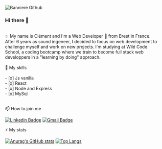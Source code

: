 
![Banniere Github](https://user-images.githubusercontent.com/99645627/173638792-3d90d344-aee1-4661-9ee4-8b0528d10a20.png)


### Hi there 👋
<br>
✨ My name is Clément and I'm a Web Developer 🚀 from Brest in France.
After 6 years as sound ingeneer, I decided to focus on web development to challenge myself and work on new projects.
I'm studying at Wild Code School, a coding bootcamp where we train to become full stack web developpers in a "learning by doing" approach. 

<br>
<br>
🔨 My skills 
<br>
<br>
- [x] Js vanilla <br>
- [x] React <br>
- [x] Node and Express <br>
- [x] MySql <br>
<br>

📫 How to join me

[![Linkedin Badge](https://img.shields.io/badge/LinkedIn-0077B5?style=for-the-badge&logo=linkedin&logoColor=white)](https://www.linkedin.com/in/clément-prémartin/)
[![Gmail Badge](https://img.shields.io/badge/Gmail-D14836?style=for-the-badge&logo=gmail&logoColor=white)](mailto:clementpremartin@gmail.com) 


⚡ My stats

[![Anurag's GitHub stats](https://github-readme-stats.vercel.app/api?username=ClementPremartin)](https://github.com/anuraghazra/github-readme-stats)
[![Top Langs](https://github-readme-stats.vercel.app/api/top-langs/?username=ClementPremartin&layout=compact)](https://github.com/ClementPremartin/github-readme-stats)
<!--
**ClementPremartin/ClementPremartin** is a ✨ _special_ ✨ repository because its `README.md` (this file) appears on your GitHub profile.

Here are some ideas to get you started:

- 🔭 I’m currently working on ...
- 🌱 I’m currently learning ...
- 👯 I’m looking to collaborate on ...
- 🤔 I’m looking for help with ...
- 💬 Ask me about ...
- 📫 How to reach me: ...
- 😄 Pronouns: ...
- ⚡ Fun fact: ...
-->
